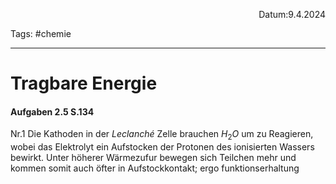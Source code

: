 <p align="right">Datum:9.4.2024</p>

Tags: #chemie 

---

# Tragbare Energie
#### Aufgaben 2.5 S.134
Nr.1
Die Kathoden in der *Leclanché* Zelle brauchen $H_2O$  um zu Reagieren, wobei das Elektrolyt ein Aufstocken der Protonen des ionisierten Wassers bewirkt. 
Unter höherer Wärmezufur bewegen sich Teilchen mehr und kommen somit auch öfter in Aufstockkontakt; ergo funktionserhaltung 